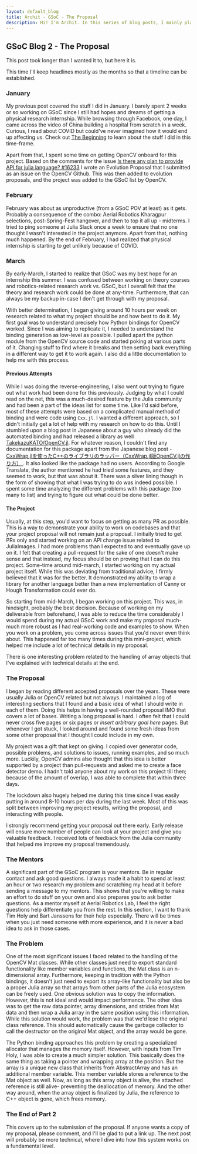 ```yaml
---
layout: default_blog
title: Archit - GSoC - The Proposal
description: Hi! I'm Archit. In this series of blog posts, I mainly plan to walk you through what it was like working for GSoC, what challenges I faced, and how I overcame those challenges.
---
```


## GSoC Blog 2 - The Proposal

This post took longer than I wanted it to, but here it is.

This time I'll keep headlines mostly as the months so that a timeline can be established.

### January

My previous post covered the stuff I did in January. I barely spent 2 weeks or so working on GSoC since I still had hopes and dreams of getting a physical research internship. While browsing through Facebook, one day, I came across the video of China building a hospital from scratch in a week. Curious, I read about COVID but could've never imagined how it would end up affecting us. Check out [The Beginning](gsoc1) to learn about the stuff I did in this time-frame.

Apart from that, I spent some time on getting OpenCV onboard for this project. Based on the comments for the issue [Is there any plan to provide API for julia language? #16233](https://github.com/opencv/opencv/issues/16233) I wrote an Evolution Proposal that I submitted as an issue on the OpenCV Github. This was then added to evolution proposals, and the project was added to the GSoC list by OpenCV. 

### February

February was about as unproductive (from a GSoC POV at least) as it gets. Probably a consequence of the combo: Aerial Robotics Kharagpur selections, post-Spring-Fest hangover, and then to top it all up - midterms. I tried to ping someone at Julia Slack once a week to ensure that no one thought I wasn't interested in the project anymore. Apart from that, nothing much happened. By the end of February, I had realized that physical internship is starting to get unlikely because of COVID.

### March

By early-March, I started to realize that GSoC was my best hope for an internship this summer. I was confused between working on theory courses and robotics-related research work vs. GSoC, but I overall felt that the theory and research work could be done at any-time. Furthermore, that can always be my backup in-case I don't get through with my proposal.

With better determination, I began giving around 10 hours per week on research related to what my project should be and how best to do it. My first goal was to understand precisely how Python bindings for OpenCV worked. Since I was aiming to replicate it, I needed to understand the binding generation as low-level as possible. I pulled apart the python module from the OpenCV source code and started poking at various parts of it. Changing stuff to find where it breaks and then setting back everything in a different way to get it to work again. I also did a little documentation to help me with this process. 

#### Previous Attempts

While I was doing the reverse-engineering, I also went out trying to figure out what work had been done for this previously. Judging by what I could read on the net, this was a much-desired feature by the Julia community and had been a part of the ideas list for some time. Like I'd said before, most of these attempts were based on a complicated manual method of binding and were code using `Cxx.jl`. I wanted a different approach, so I didn't initially get a lot of help with my research on how to do this. Until I stumbled upon a blog post in Japanese about a guy who already did the automated binding and had released a library as well [TakekazuKATO/OpenCV.jl](https://github.com/TakekazuKATO/OpenCV.jl). For whatever reason, I couldn't find any documentation for this package apart from the Japanese blog post - [CxxWrap.jlを使ったC++のライブラリのラッパー（CxxWrap.jl版OpenCV.jlの作り方）
](https://qiita.com/TakekazuKATO/items/f577ff9320a3e8afafca). It also looked like the package had no users. According to Google Translate, the author mentioned he had tried some features, and they seemed to work, but that was about it. There was a silver lining though in the form of showing that what I was trying to do was indeed possible. I spent some time analyzing the different problems with this package (too many to list) and trying to figure out what could be done better. 

#### The Project

Usually, at this step, you'd want to focus on getting as many PR as possible. This is a way to demonstrate your ability to work on codebases and that your project proposal will not remain just a proposal. I initially tried to get PRs only and started working on an API change issue related to JuliaImages. I had more problems than I expected to and eventually gave up on it. I felt that creating a pull-request for the sake of one doesn't make sense and that instead, my focus should be on proving that I can do this project. Some-time around mid-march, I started working on my actual project itself. While this was deviating from traditional advice, I firmly believed that it was for the better. It demonstrated my ability to wrap a library for another language better than a new implementation of Canny or Hough Transformation could ever do. 

So starting from mid-March, I began working on this project. This was, in hindsight, probably the best decision. Because of working on my deliverable from beforehand, I was able to reduce the time considerably I would spend during my actual GSoC work and make my proposal much-much more robust as I had real-working code and examples to show. When you work on a problem, you come across issues that you'd never even think about. This happened far too many times during this mini-project, which helped me include a lot of technical details in my proposal. 

There is one interesting problem related to the handling of array objects that I've explained with technical details at the end. 

### The Proposal

I began by reading different accepted proposals over the years. These were usually Julia or OpenCV related but not always. I maintained a log of interesting sections that I found and a basic idea of what I should write in each of them. Doing this helps in having a well-rounded proposal IMO that covers a lot of bases. Writing a long proposal is hard. I often felt that I could never cross five pages or six pages or *insert arbitrary goal here* pages. But whenever I got stuck, I looked around and found some fresh ideas from some other proposal that I thought I could include in my own. 

My project was a gift that kept on giving. I copied over generator code, possible problems, and solutions to issues, running examples, and so much more. Luckily, OpenCV admins also thought that this idea is better supported by a project than pull-requests and asked me to create a face detector demo. I hadn't told anyone about my work on this project till then; because of the amount of overlap, I was able to complete that within three days. 

The lockdown also hugely helped me during this time since I was easily putting in around 8-10 hours per day during the last week. Most of this was split between improving my project results, writing the proposal, and interacting with people.

I strongly recommend getting your proposal out there early. Early release will ensure more number of people can look at your project and give you valuable feedback. I received lots of feedback from the Julia community that helped me improve my proposal tremendously. 

### The Mentors

A significant part of the GSoC program is your mentors. Be in regular contact and ask good questions. I always made it a habit to spend at least an hour or two research my problem and scratching my head at it before sending a message to my mentors. This shows that you're willing to make an effort to do stuff on your own and also prepares you to ask better questions. As a mentor myself at Aerial Robotics Lab, I feel the right questions help differentiate you from the rest. In this section, I want to thank Tim Holy and Bart Janssens for their help especially. There will be times when you just need someone with more experience, and it is never a bad idea to ask in those cases.

### The Problem

One of the most significant issues I faced related to the handling of the OpenCV Mat classes. While other classes just need to export standard functionality like member variables and functions, the Mat class is an n-dimensional array. Furthermore, keeping in tradition with the Python bindings, it doesn't just need to export its array-like functionality but also be a proper Julia array so that arrays from other parts of the Julia ecosystem can be freely used. One obvious solution was to copy the information. However, this is not ideal and would impact performance. The other idea was to get the raw data pointer, array dimensions, and strides from Mat data and then wrap a Julia array in the same position using this information. While this solution would work, the problem was that we'd lose the original class reference. This should automatically cause the garbage collector to call the destructor on the original Mat object, and the array would be gone. 

The Python binding approaches this problem by creating a specialized allocator that manages the memory itself. However, with inputs from Tim Holy, I was able to create a much simpler solution. This basically does the same thing as taking a pointer and wrapping array at the position. But the array is a unique new class that inherits from AbstractArray and has an additional member variable. This member variable stores a reference to the Mat object as well. Now, as long as this array object is alive, the attached reference is still alive- preventing the deallocation of memory. And the other way around, when the array object is finalized by Julia, the reference to C++ object is gone, which frees memory.

### The End of Part 2

This covers up to the submission of the proposal. If anyone wants a copy of my proposal, please comment, and I'll be glad to put a link up. The next post will probably be more technical, where I dive into how this system works on a fundamental level. 